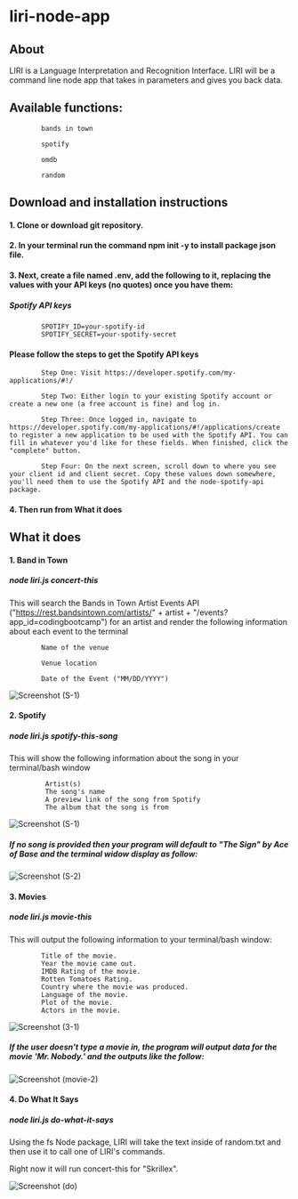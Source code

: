 
# liri-node-app
## About
LIRI is a Language Interpretation and Recognition Interface. LIRI will be a command line node app that takes in parameters and gives you back data.

## Available functions:

            bands in town

            spotify

            omdb

            random

## Download and installation instructions
#### 1. Clone or download git repository.
#### 2. In your terminal run the command npm init -y to install package json file. 
#### 3. Next, create a file named .env, add the following to it, replacing the values with your API keys (no quotes) once you have them:

##### Spotify API keys
            SPOTIFY_ID=your-spotify-id
            SPOTIFY_SECRET=your-spotify-secret
            
#### Please follow the steps to get the Spotify API keys

            Step One: Visit https://developer.spotify.com/my-applications/#!/

            Step Two: Either login to your existing Spotify account or create a new one (a free account is fine) and log in.

            Step Three: Once logged in, navigate to https://developer.spotify.com/my-applications/#!/applications/create to register a new application to be used with the Spotify API. You can fill in whatever you'd like for these fields. When finished, click the "complete" button.

            Step Four: On the next screen, scroll down to where you see your client id and client secret. Copy these values down somewhere, you'll need them to use the Spotify API and the node-spotify-api package.


#### 4. Then run from What it does

## What it does
#### 1. Band in Town
##### node liri.js concert-this <insert artist>
This will search the Bands in Town Artist Events API ("https://rest.bandsintown.com/artists/" + artist + "/events?app_id=codingbootcamp") for an artist and render the following information about each event to the terminal

            Name of the venue

            Venue location

            Date of the Event ("MM/DD/YYYY")

![Screenshot (S-1)](https://user-images.githubusercontent.com/47795010/55131745-22010f00-50dd-11e9-9b46-b098580c583a.png) 

#### 2. Spotify

##### node liri.js spotify-this-song <insert song title>

This will show the following information about the song in your terminal/bash window

             Artist(s)
             The song's name
             A preview link of the song from Spotify
             The album that the song is from
   
    
![Screenshot (S-1)](https://user-images.githubusercontent.com/47795010/55131745-22010f00-50dd-11e9-9b46-b098580c583a.png)

#####  If no song is provided then your program will default to "The Sign" by Ace of Base and the terminal widow display as follow:

![Screenshot (S-2)](https://user-images.githubusercontent.com/47795010/55131750-25949600-50dd-11e9-9327-70aff6834b70.png)

#### 3. Movies

##### node liri.js movie-this <insert movie title>

This will output the following information to your terminal/bash window:
      
            Title of the movie.
            Year the movie came out.
            IMDB Rating of the movie.
            Rotten Tomatoes Rating.
            Country where the movie was produced.
            Language of the movie.
            Plot of the movie.
            Actors in the movie.
  

![Screenshot (3-1)](https://user-images.githubusercontent.com/47795010/55131754-29c0b380-50dd-11e9-94fc-a4237ede3b58.png)

#####  If the user doesn't type a movie in, the program will output data for the movie 'Mr. Nobody.' and the outputs like the follow:

![Screenshot (movie-2)](https://user-images.githubusercontent.com/47795010/55131770-32b18500-50dd-11e9-8772-ac04de559049.png)

#### 4. Do What It Says

##### node liri.js do-what-it-says

Using the fs Node package, LIRI will take the text inside of random.txt and then use it to call one of LIRI's commands.

Right now it will run concert-this for "Skrillex".

![Screenshot (do)](https://user-images.githubusercontent.com/47795010/55131778-3b09c000-50dd-11e9-844f-e77b6bca8f54.png)



